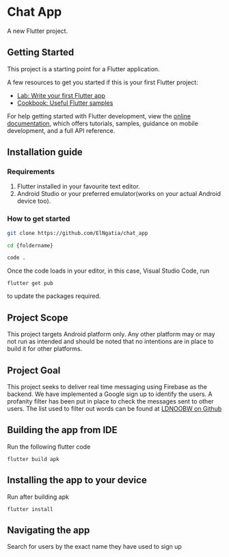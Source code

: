 # Chat App

A new Flutter project.

## Getting Started

This project is a starting point for a Flutter application.

A few resources to get you started if this is your first Flutter project:

- [Lab: Write your first Flutter app](https://docs.flutter.dev/get-started/codelab)
- [Cookbook: Useful Flutter samples](https://docs.flutter.dev/cookbook)

For help getting started with Flutter development, view the
[online documentation](https://docs.flutter.dev/), which offers tutorials,
samples, guidance on mobile development, and a full API reference.

## Installation guide

### Requirements
1. Flutter installed in your favourite text editor.
1. Android Studio or your preferred emulator(works on your actual Android device too).

### How to get started
```bash
git clone https://github.com/ElNgatia/chat_app

cd {foldername}

code .
```
Once the code loads in your editor, in this case, Visual Studio Code, run
```flutter
flutter get pub
```
to update the packages required.

## Project Scope

This project targets Android platform only. Any other platform may or may not run as intended and should be noted that no intentions are in place to build it for other platforms.

## Project Goal

This project seeks to deliver real time messaging using Firebase as the backend. We have implemented a Google sign up to identify the users.
A profanity filter has been put in place to check the messages sent to other users.
The list used to filter out words can be found at [LDNOOBW on Github](https://github.com/LDNOOBW/List-of-Dirty-Naughty-Obscene-and-Otherwise-Bad-Words)

## Building the app from IDE

Run the following flutter code
```
flutter build apk
```
## Installing the app to your device

Run after building apk
```
flutter install
```


## Navigating the app

Search for users by the exact name they have used to sign up
